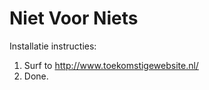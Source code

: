 Niet Voor Niets
=============
Installatie instructies:
1. Surf to http://www.toekomstigewebsite.nl/
2. Done.
